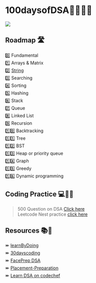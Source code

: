 # 100daysofDSA👩‍💻👨‍💻

![](https://miro.medium.com/max/2560/1*sMryEXZVPKFjGNcfSzE8Mw.jpeg)
 
 
## Roadmap 🛣

0️⃣ Fundamental <br>
1️⃣ Arrays & Matrix <br>
2️⃣ [String](https://github.com/anushka23g/Complete-Placement-Preparation/blob/main/STRING.pdf) <br>
3️⃣ Searching <br>
4️⃣ Sorting <br>
5️⃣ Hashing <br>
6️⃣ Stack <br>
7️⃣ Queue <br>
8️⃣ Linked List <br>
9️⃣ Recursion <br>
1️⃣0️⃣ Backtracking <br>
1️⃣1️⃣ Tree <br>
1️⃣2️⃣ BST <br>
1️⃣3️⃣ Heap or priority queue <br>
1️⃣4️⃣ Graph <br>
1️⃣5️⃣ Greedy <br>
1️⃣6️⃣ Dynamic programming <br>
 

## Coding Practice 💻👩‍💻

> 500 Question on DSA [Click here](https://drive.google.com/drive/folders/1YmxM3F7D0-23i9NbZ8kJ-slMKuPefEfT) <br>
> Leetcode Nest practice [click here](https://drive.google.com/drive/folders/1YmxM3F7D0-23i9NbZ8kJ-slMKuPefEfT) <br>
>
 

## Resources 📚🧾


⏩ [learnByDoing](https://www.interviewbit.com/courses/programming/) <br>
⏩ [30dayscoding](https://30dayscoding.com/) <br>
⏩ [FacePrep DSA](https://www.faceprep.in/data-structures/) <br>
⏩ [Placement-Preparation](https://github.com/anushka23g/Complete-Placement-Preparation) <br>
⏩ [Learn DSA on codechef](https://www.codechef.com/certification/data-structures-and-algorithms/prepare) <br>
